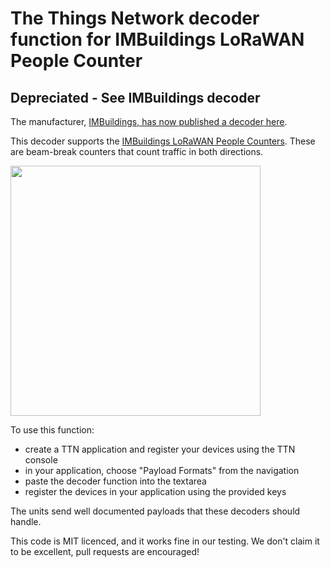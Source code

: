 # The Things Network decoder function for IMBuildings LoRaWAN People Counter

## Depreciated - See IMBuildings decoder
The manufacturer, [IMBuildings, has now published a decoder here](https://github.com/IMBUILDINGS/PayloadParser).

This decoder supports the [IMBuildings LoRaWAN People Counters](https://connectedthings.store/gb/imbuildings-lorawan-people-counter-eu868.html). These are beam-break counters that count traffic in both directions.

<img src="https://connectedthings.store/316-large_default/imbuildings-lorawan-people-counter-eu868.jpg" width="400">

To use this function:
* create a TTN application and register your devices using the TTN console
* in your application, choose "Payload Formats" from the navigation
* paste the decoder function into the textarea
* register the devices in your application using the provided keys

The units send well documented payloads that these decoders should handle.

This code is MIT licenced, and it works fine in our testing. We don't claim it to be excellent, pull requests are encouraged!
